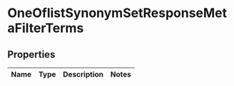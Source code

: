 # OneOflistSynonymSetResponseMetaFilterTerms

## Properties
Name | Type | Description | Notes
------------ | ------------- | ------------- | -------------
